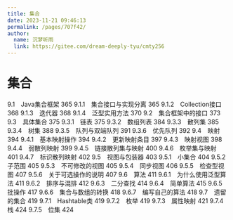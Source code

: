 ```yaml
---
title: 集合
date: 2023-11-21 09:46:13
permalink: /pages/707f42/
author: 
  name: 沉梦听雨
  link: https://gitee.com/dream-deeply-tyu/cmty256
---
```

# 集合 

9.1　Java集合框架 365
9.1.1　集合接口与实现分离 365
9.1.2　Collection接口 368
9.1.3　迭代器 368
9.1.4　泛型实用方法 370
9.2　集合框架中的接口 373
9.3　具体集合 375
9.3.1　链表 375
9.3.2　数组列表 384
9.3.3　散列集 385
9.3.4　树集 388
9.3.5　队列与双端队列 391
9.3.6　优先队列 392
9.4　映射 394
9.4.1　基本映射操作 394
9.4.2　更新映射条目 397
9.4.3　映射视图 398
9.4.4　弱散列映射 399
9.4.5　链接散列集与映射 400
9.4.6　枚举集与映射 401
9.4.7　标识散列映射 402
9.5　视图与包装器 403
9.5.1　小集合 404
9.5.2　子范围 405
9.5.3　不可修改的视图 405
9.5.4　同步视图 406
9.5.5　检查型视图 407
9.5.6　关于可选操作的说明 407
9.6　算法 411
9.6.1　为什么使用泛型算法 411
9.6.2　排序与混排 412
9.6.3　二分查找 414
9.6.4　简单算法 415
9.6.5　批操作 417
9.6.6　集合与数组的转换 418
9.6.7　编写自己的算法 418
9.7　遗留的集合 419
9.7.1　Hashtable类 419
9.7.2　枚举 419
9.7.3　属性映射 421
9.7.4　栈 424
9.7.5　位集 424